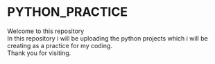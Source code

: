 # PYTHON_PRACTICE
Welcome to this repository<br>
 In this repository i will be uploading the python projects which i will be creating as a practice for my coding.<br>
Thank you for visiting.<br>
